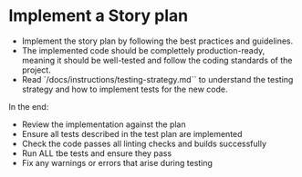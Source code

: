 # Implement a Story plan

- Implement the story plan by following the best practices and guidelines.
- The implemented code should be complettely production-ready, meaning it should be well-tested and follow the coding standards of the project.
- Read `/docs/instructions/testing-strategy.md`` to understand the testing strategy and how to implement tests for the new code.

In the end:

- Review the implementation against the plan
- Ensure all tests described in the test plan are implemented
- Check the code passes all linting checks and builds successfully
- Run ALL tbe tests and ensure they pass
- Fix any warnings or errors that arise during testing

